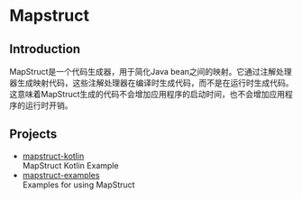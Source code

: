 # Mapstruct

## Introduction

MapStruct是一个代码生成器，用于简化Java
bean之间的映射。它通过注解处理器生成映射代码，这些注解处理器在编译时生成代码，而不是在运行时生成代码。
这意味着MapStruct生成的代码不会增加应用程序的启动时间，也不会增加应用程序的运行时开销。

## Projects

- [mapstruct-kotlin](https://github.com/mapstruct/mapstruct-examples/tree/main/mapstruct-kotlin)
  <br/>MapStruct Kotlin Example
- [mapstruct-examples](https://github.com/mapstruct/mapstruct-examples)
  <br/>Examples for using MapStruct

